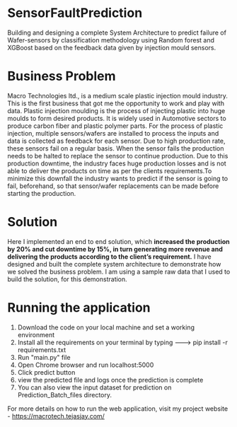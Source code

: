 # SensorFaultPrediction

Building and designing a complete System Architecture to predict failure of Wafer-sensors by classification methodology using Random forest and XGBoost based on the feedback data given by injection mould sensors. 

# Business Problem

Macro Technologies ltd., is a medium scale plastic injection mould industry. This is the first business that got me the opportunity to work and play with data. Plastic injection moulding is the process of injecting plastic into huge moulds to form desired products. It is widely used in Automotive sectors to produce carbon fiber and plastic polymer parts. For the process of plastic injection, multiple sensors/wafers are installed to process the inputs and data is collected as feedback for each sensor. Due to high production rate, these sensors fail on a regular basis. When the sensor fails the production needs to be halted to replace the sensor to continue production. Due to this production downtime, the industry faces huge production losses and is not able to deliver the products on time as per the clients requirements.To minimize this downfall the industry wants to predict if the sensor is going to fail, beforehand, so that sensor/wafer replacements can be made before starting the production.

# Solution

Here I implemented an end to end solution, which <b>increased the production by 20% and cut downtime by 15%, in turn generating more revenue and delivering the products according to the client’s requirement.</b> I have designed and built the complete system architecture to demonstrate how we solved the business problem. I am using a sample raw data that I used to build the solution, for this demonstration.

# Running the application

1) Download the code on your local machine and set a working environment
2) Install all the requirements on your terminal by typing ---> pip install -r requirements.txt
3) Run "main.py" file
4) Open Chrome browser and run localhost:5000
5) Click predict button
6) view the predicted file and logs once the prediction is complete
7) You can also view the input dataset for prediction on Prediction_Batch_files directory.

For more details on how to run the web application, visit my project website - https://macrotech.tejasjay.com/
